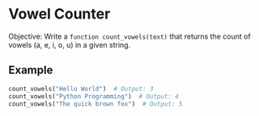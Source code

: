 # Vowel Counter

Objective: Write a `function count_vowels(text)` that returns the count of vowels (a, e, i, o, u) in a given string.

## Example

```python
count_vowels("Hello World")  # Output: 3
count_vowels("Python Programming")  # Output: 4
count_vowels("The quick brown fox")  # Output: 5
```
